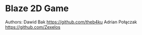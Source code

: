 # Blaze 2D Game
Authors:
Dawid Bak https://github.com/theb4ku
Adrian Połączak https://github.com/Zexelos
